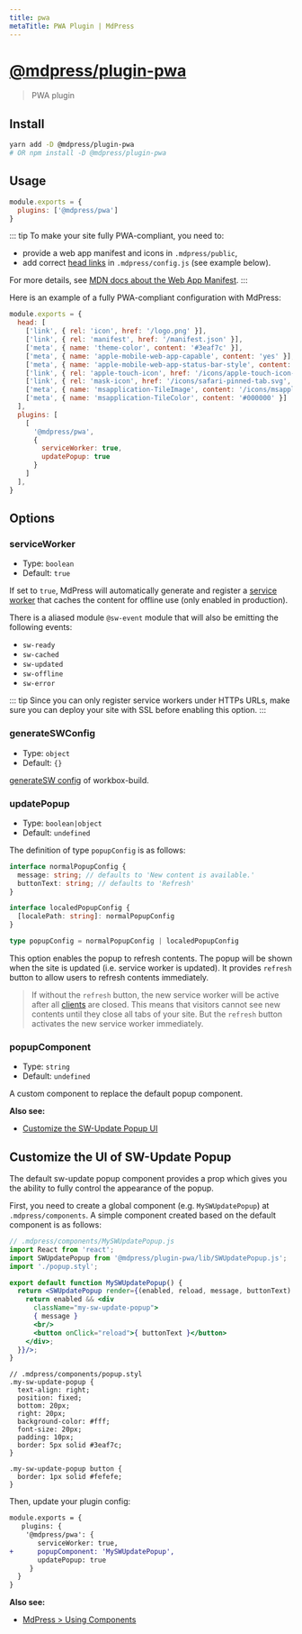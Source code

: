 ```yaml
---
title: pwa
metaTitle: PWA Plugin | MdPress
---
```


# [@mdpress/plugin-pwa](https://github.com/LinFeng1997/mdpress/tree/master/packages/%40mdpress/plugin-pwa)

> PWA plugin

## Install

```bash
yarn add -D @mdpress/plugin-pwa
# OR npm install -D @mdpress/plugin-pwa
```

## Usage

```javascript
module.exports = {
  plugins: ['@mdpress/pwa']
}
```

::: tip
To make your site fully PWA-compliant, you need to:

- provide a web app manifest and icons in `.mdpress/public`,
- add correct [head links](/config/#head) in `.mdpress/config.js` (see example below).

For more details, see [MDN docs about the Web App Manifest](https://developer.mozilla.org/en-US/docs/Web/Manifest).
:::

Here is an example of a fully PWA-compliant configuration with MdPress:

```javascript
module.exports = {
  head: [
    ['link', { rel: 'icon', href: '/logo.png' }],
    ['link', { rel: 'manifest', href: '/manifest.json' }],
    ['meta', { name: 'theme-color', content: '#3eaf7c' }],
    ['meta', { name: 'apple-mobile-web-app-capable', content: 'yes' }],
    ['meta', { name: 'apple-mobile-web-app-status-bar-style', content: 'black' }],
    ['link', { rel: 'apple-touch-icon', href: '/icons/apple-touch-icon-152x152.png' }],
    ['link', { rel: 'mask-icon', href: '/icons/safari-pinned-tab.svg', color: '#3eaf7c' }],
    ['meta', { name: 'msapplication-TileImage', content: '/icons/msapplication-icon-144x144.png' }],
    ['meta', { name: 'msapplication-TileColor', content: '#000000' }]
  ],
  plugins: [
    [
      '@mdpress/pwa',
      {
        serviceWorker: true,
        updatePopup: true
      }
    ]
  ],
}
```

## Options

### serviceWorker

- Type: `boolean`
- Default: `true`

If set to `true`, MdPress will automatically generate and register a [service worker](https://developers.google.com/web/fundamentals/primers/service-workers/) that caches the content for offline use (only enabled in production).

There is a aliased module `@sw-event` module that will also be emitting the following events:

- `sw-ready`
- `sw-cached`
- `sw-updated`
- `sw-offline`
- `sw-error`

::: tip
Since you can only register service workers under HTTPs URLs, make sure you can deploy your site with SSL before enabling this option.
:::

### generateSWConfig

- Type: `object`
- Default: `{}`

[generateSW config](https://developers.google.com/web/tools/workbox/modules/workbox-build#full_generatesw_config) of workbox-build.


### updatePopup

- Type: `boolean|object`
- Default: `undefined`

The definition of type `popupConfig` is as follows:

```typescript
interface normalPopupConfig {
  message: string; // defaults to 'New content is available.'
  buttonText: string; // defaults to 'Refresh'
}

interface localedPopupConfig {
  [localePath: string]: normalPopupConfig
}

type popupConfig = normalPopupConfig | localedPopupConfig
```

This option enables the popup to refresh contents. The popup will be shown when the site is updated (i.e. service worker is updated). It provides `refresh` button to allow users to refresh contents immediately.

> If without the `refresh` button, the new service worker will be active after all [clients](https://developer.mozilla.org/en-US/docs/Web/API/Clients) are closed. This means that visitors cannot see new contents until they close all tabs of your site. But the `refresh` button activates the new service worker immediately.

### popupComponent

- Type: `string`
- Default: `undefined`

A custom component to replace the default popup component.

**Also see:**

- [Customize the SW-Update Popup UI](#customize-the-ui-of-sw-update-popup)

## Customize the UI of SW-Update Popup

The default sw-update popup component provides a prop which gives you the ability to fully control the appearance of the popup.

First, you need to create a global component (e.g. `MySWUpdatePopup`) at `.mdpress/components`. A simple component created based on the default component is as follows:

```jsx
// .mdpress/components/MySWUpdatePopup.js
import React from 'react';
import SWUpdatePopup from '@mdpress/plugin-pwa/lib/SWUpdatePopup.js';
import './popup.styl';

export default function MySWUpdatePopup() {
  return <SWUpdatePopup render={(enabled, reload, message, buttonText) => {
    return enabled && <div
      className="my-sw-update-popup">
      { message }
      <br/>
      <button onClick="reload">{ buttonText }</button>
    </div>;
  }}/>;
}
```

```stylus
// .mdpress/components/popup.styl
.my-sw-update-popup {
  text-align: right;
  position: fixed;
  bottom: 20px;
  right: 20px;
  background-color: #fff;
  font-size: 20px;
  padding: 10px;
  border: 5px solid #3eaf7c;
}

.my-sw-update-popup button {
  border: 1px solid #fefefe;
}
```

Then, update your plugin config:

``` diff
module.exports = {
   plugins: {
    '@mdpress/pwa': {
       serviceWorker: true,
+      popupComponent: 'MySWUpdatePopup',
       updatePopup: true
     }
  }
}
```

**Also see:**

- [MdPress > Using Components](../../guide/using-react.md#using-components)
